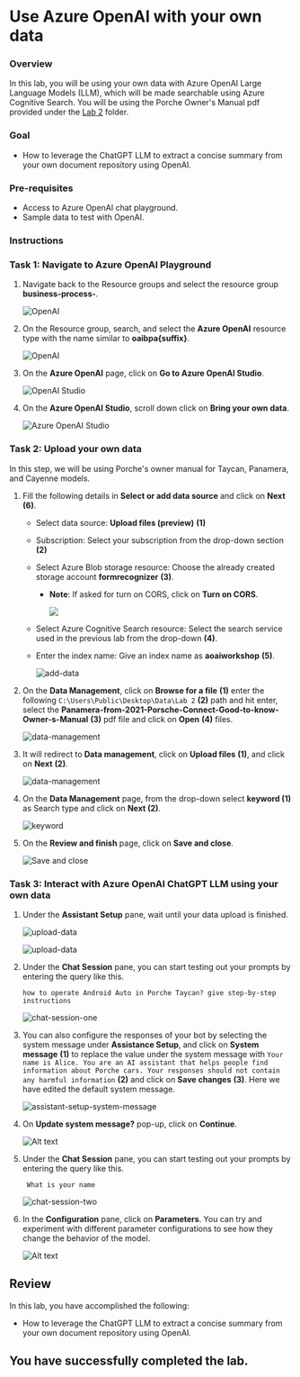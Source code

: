 # Use Azure OpenAI with your own data

### Overview
In this lab, you will be using your own data with Azure OpenAI Large Language Models (LLM), which will be made searchable using Azure Cognitive Search. You will be using the Porche Owner's Manual pdf provided under the [Lab 2](/SampleInvoices/Lab%202/) folder.

### Goal
* How to leverage the ChatGPT LLM to extract a concise summary from your own document repository using OpenAI.

### Pre-requisites
* Access to Azure OpenAI chat playground.
* Sample data to test with OpenAI.

### Instructions

### Task 1: Navigate to Azure OpenAI Playground

1. Navigate back to the Resource groups and select the resource group **business-process-<inject key="Deployment ID" enableCopy="false"/>**.

   ![OpenAI](images/rgg.png)

2. On the Resource group, search, and select the **Azure OpenAI** resource type with the name similar to **oaibpa{suffix}**.

   ![OpenAI](images/openai.png)

3. On the **Azure OpenAI** page, click on **Go to Azure OpenAI Studio**.

   ![OpenAI Studio](images/OpenAI-Studio.png)

4. On the **Azure OpenAI Studio**, scroll down click on **Bring your own data**.

   ![Azure OpenAI Studio](images/bringdata.png)

### Task 2: Upload your own data

In this step, we will be using Porche's owner manual for Taycan, Panamera, and Cayenne models.

1. Fill the following details in **Select or add data source** and click on **Next** **(6)**.
    
    - Select data source: **Upload files (preview)** **(1)**

    - Subscription: Select your subscription from the drop-down section **(2)**

    - Select Azure Blob storage resource: Choose the already created storage account **formrecognizer<inject key="Deployment ID">** **(3)**. 
      
      - **Note**: If asked for turn on CORS, click on **Turn on CORS**.

         ![](images/cors.png)

    - Select Azure Cognitive Search resource: Select the search service used in the previous lab from the drop-down **(4)**.

    - Enter the index name: Give an index name as **aoaiworkshop** **(5)**.

      ![add-data](images/uploadfiles.png) 

2. On the **Data Management**, click on **Browse for a file** **(1)** enter the following `C:\Users\Public\Desktop\Data\Lab 2` **(2)** path and hit enter, select the **Panamera-from-2021-Porsche-Connect-Good-to-know-Owner-s-Manual** **(3)** pdf  file and click on **Open** **(4)** files.

   ![data-management](images/data-management.png)

3. It will redirect to **Data management**, click on **Upload files** **(1)**, and click on **Next** **(2)**.

   ![data-management](images/data-management-upload.png)

4. On the **Data Management** page, from the drop-down select **keyword (1)** as Search type and click on **Next (2)**.

   ![keyword](images/uploadfiles1.png)

5. On the **Review and finish** page, click on **Save and close**.

   ![Save and close](images/addata.png)

### Task 3: Interact with Azure OpenAI ChatGPT LLM using your own data

1. Under the **Assistant Setup** pane, wait until your data upload is finished.

   ![upload-data](images/upload-data.png)

   ![upload-data](images/BPA3.png)

2. Under the **Chat Session** pane, you can start testing out your prompts by entering the query like this.

    ```
    how to operate Android Auto in Porche Taycan? give step-by-step instructions
    ```

      ![chat-session-one](images/screen.png)

3. You can also configure the responses of your bot by selecting the system message under **Assistance Setup**, and click on **System message** **(1)** to replace the value under the system message with `Your name is Alice. You are an AI assistant that helps people find information about Porche cars. Your responses should not contain any harmful information` **(2)** and click on **Save changes** **(3)**. Here we have edited the default system message.

   ![assistant-setup-system-message](images/applychnages.png)

4. On **Update system message?** pop-up, click on **Continue**.

   ![Alt text](images/continue.png)

5. Under the **Chat Session** pane, you can start testing out your prompts by entering the query like this.

    ```
     What is your name
    ```
   
   ![chat-session-two](images/chat-session-two.png)

6. In the **Configuration** pane, click on **Parameters**. You can try and experiment with different parameter configurations to see how they change the behavior of the model.

    ![Alt text](images/parameters.png)

## Review

In this lab, you have accomplished the following:

* How to leverage the ChatGPT LLM to extract a concise summary from your own document repository using OpenAI.


## You have successfully completed the lab.
